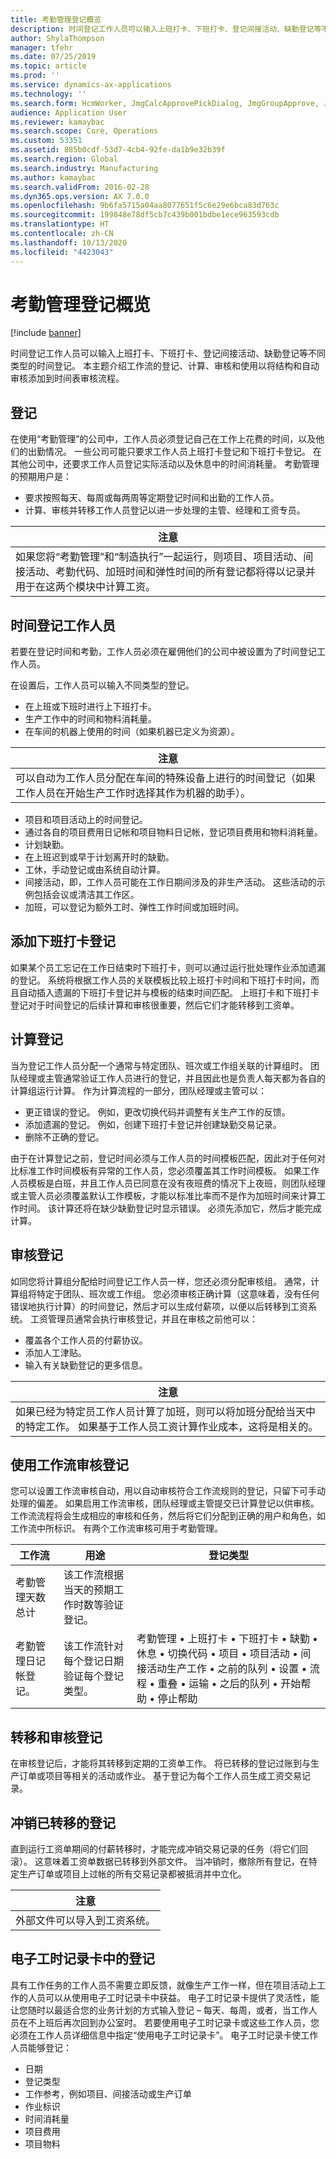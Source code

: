 ```yaml
---
title: 考勤管理登记概览
description: 时间登记工作人员可以输入上班打卡、下班打卡、登记间接活动、缺勤登记等不同类型的时间登记。 本主题介绍工作流的登记、计算、审核和使用以将结构和自动审核添加到时间表审核流程。
author: ShylaThompson
manager: tfehr
ms.date: 07/25/2019
ms.topic: article
ms.prod: ''
ms.service: dynamics-ax-applications
ms.technology: ''
ms.search.form: HcmWorker, JmgCalcApprovePickDialog, JmgGroupApprove, JmgGroupCalc, JmgGroupSigningTable, JmgRegistration, JmgTimeCalcParmeters, WorkflowTableListPageRnr, JmgRegistrationSetup, JmgStampTrans, JmgStampJournalTrans
audience: Application User
ms.reviewer: kamaybac
ms.search.scope: Core, Operations
ms.custom: 53351
ms.assetid: 885b0cdf-53d7-4cb4-92fe-da1b9e32b39f
ms.search.region: Global
ms.search.industry: Manufacturing
ms.author: kamaybac
ms.search.validFrom: 2016-02-28
ms.dyn365.ops.version: AX 7.0.0
ms.openlocfilehash: 9b6fa5715a04aa8077651f5c6e29e6bca83d763c
ms.sourcegitcommit: 199848e78df5cb7c439b001bdbe1ece963593cdb
ms.translationtype: HT
ms.contentlocale: zh-CN
ms.lasthandoff: 10/13/2020
ms.locfileid: "4423043"
---
```

# <a name="time-and-attendance-registration-overview"></a>考勤管理登记概览

[!include [banner](../includes/banner.md)]

时间登记工作人员可以输入上班打卡、下班打卡、登记间接活动、缺勤登记等不同类型的时间登记。 本主题介绍工作流的登记、计算、审核和使用以将结构和自动审核添加到时间表审核流程。 

<a name="registrations"></a>登记
-------------

在使用“考勤管理”的公司中，工作人员必须登记自己在工作上花费的时间，以及他们的出勤情况。 一些公司可能只要求工作人员上班打卡登记和下班打卡登记。 在其他公司中，还要求工作人员登记实际活动以及休息中的时间消耗量。 考勤管理的预期用户是：
-   要求按照每天、每周或每两周等定期登记时间和出勤的工作人员。
-   计算、审核并转移工作人员登记以进一步处理的主管、经理和工资专员。

| **注意**                                                                                                                                                                                                                                                    |
|-------------------------------------------------------------------------------------------------------------------------------------------------------------------------------------------------------------------------------------------------------------|
| 如果您将“考勤管理”和“制造执行”一起运行，则项目、项目活动、间接活动、考勤代码、加班时间和弹性时间的所有登记都将得以记录并用于在这两个模块中计算工资。 |

## <a name="time-registrations-workers"></a> 时间登记工作人员
若要在登记时间和考勤，工作人员必须在雇佣他们的公司中被设置为了时间登记工作人员。

在设置后，工作人员可以输入不同类型的登记。

-   在上班或下班时进行上下班打卡。
-   生产工作中的时间和物料消耗量。
-   在车间的机器上使用的时间（如果机器已定义为资源）。

| **注意**                                                                                                                                                                                                                      |
|-------------------------------------------------------------------------------------------------------------------------------------------------------------------------------------------------------------------------------|
| 可以自动为工作人员分配在车间的特殊设备上进行的时间登记（如果工作人员在开始生产工作时选择其作为机器的助手）。 |

-   项目和项目活动上的时间登记。
-   通过各自的项目费用日记帐和项目物料日记帐，登记项目费用和物料消耗量。
-   计划缺勤。
-   在上班迟到或早于计划离开时的缺勤。
-   工休，手动登记或由系统自动计算。
-   间接活动，即，工作人员可能在工作日期间涉及的非生产活动。 这些活动的示例包括会议或清洁其工作区。
-   加班，可以登记为额外工时、弹性工作时间或加班时间。

## <a name="adding-clock-out-registrations"></a>添加下班打卡登记
如果某个员工忘记在工作日结束时下班打卡，则可以通过运行批处理作业添加遗漏的登记。 系统将根据工作人员的关联模板比较上班打卡时间和下班打卡时间，而且自动插入遗漏的下班打卡登记并与模板的结束时间匹配。 上班打卡和下班打卡登记对于时间登记的后续计算和审核很重要，然后它们才能转移到工资单。

## <a name="calculating-registrations"></a>计算登记
当为登记工作人员分配一个通常与特定团队、班次或工作组关联的计算组时。 团队经理或主管通常验证工作人员进行的登记，并且因此也是负责人每天都为各自的计算组运行计算。 作为计算流程的一部分，团队经理或主管可以：
-   更正错误的登记。 例如，更改切换代码并调整有关生产工作的反馈。
-   添加遗漏的登记。 例如，创建下班打卡登记并创建缺勤交易记录。
-   删除不正确的登记。

由于在计算登记之前，登记时间必须与工作人员的时间模板匹配，因此对于任何对比标准工作时间模板有异常的工作人员，您必须覆盖其工作时间模板。 如果工作人员模板是白班，并且工作人员已同意在没有夜班费的情况下上夜班，则团队经理或主管人员必须覆盖默认工作模板，才能以标准比率而不是作为加班时间来计算工作时间。 该计算还将在缺少缺勤登记时显示错误。 必须先添加它，然后才能完成计算。

## <a name="approving-registrations"></a>审核登记
如同您将计算组分配给时间登记工作人员一样，您还必须分配审核组。 通常，计算组将特定于团队、班次或工作组。 您必须审核正确计算（这意味着，没有任何错误地执行计算）的时间登记，然后才可以生成付薪项，以便以后转移到工资系统。 工资管理员通常会执行审核登记，并且在审核之前他可以：
-   覆盖各个工作人员的付薪协议。
-   添加人工津贴。
-   输入有关缺勤登记的更多信息。

| **注意**                                                                                                                                                                             |
|--------------------------------------------------------------------------------------------------------------------------------------------------------------------------------------|
| 如果已经为特定员工作人员计算了加班，则可以将加班分配给当天中的特定工作。 如果基于工作人员工资计算作业成本，这将是相关的。 |

## <a name="approving-registrations-using-workflow"></a>使用工作流审核登记
您可以设置工作流审核自动，用以自动审核符合工作流规则的登记，只留下可手动处理的偏差。 如果启用工作流审核，团队经理或主管提交已计算登记以供审核。 工作流流程将会生成相应的审核和任务，然后将它们分配到正确的用户和角色，如工作流中所标识。 有两个工作流审核可用于考勤管理。

| 工作流                                  | 用途                                                                                                   | 登记类型                                                                                                                                                                                                                                     |
|-------------------------------------------|-----------------------------------------------------------------------------------------------------------|-------------------------------------------------------------------------------------------------------------------------------------------------------------------------------------------------------------------------------------------------------|
| 考勤管理天数总计            | 该工作流根据当天的预期工作时数等验证登记。 |                                                                                                                                                                                                                                                       |
| 考勤管理日记帐登记。 | 该工作流针对每个登记日期验证每个登记类型。                           | 考勤管理 • 上班打卡 • 下班打卡 • 缺勤 • 休息 • 切换代码 • 项目 • 项目活动 • 间接活动生产工作 • 之前的队列 • 设置 • 流程 • 重叠 • 运输 • 之后的队列 • 开始帮助 • 停止帮助 |



## <a name="transferring-approved-registrations"></a>转移和审核登记
在审核登记后，才能将其转移到定期的工资单工作。 将已转移的登记过账到与生产订单或项目等相关的活动或作业。 基于登记为每个工作人员生成工资交易记录。  

## <a name="reversing-transferred-registrations"></a>冲销已转移的登记
直到运行工资单期间的付薪转移时，才能完成冲销交易记录的任务（将它们回滚）。 这意味着工资单数据已转移到外部文件。 当冲销时，撤除所有登记，在特定生产订单或项目上过帐的所有交易记录都被抵消并中立化。

| **注意**                                                 |
|----------------------------------------------------------|
| 外部文件可以导入到工资系统。 |

## <a name="registrations-in-electronic-timecards"></a>电子工时记录卡中的登记
具有工作任务的工作人员不需要立即反馈，就像生产工作一样，但在项目活动上工作的人员可以从使用电子工时记录卡中获益。 电子工时记录卡提供了灵活性，能让您随时以最适合您的业务计划的方式输入登记 – 每天、每周，或者，当工作人员在不上班后再次回到办公室时。 若要使用电子工时记录卡或这些工作人员，您必须在工作人员详细信息中指定“使用电子工时记录卡”。 电子工时记录卡使工作人员能够登记：

-   日期
-   登记类型
-   工作参考，例如项目、间接活动或生产订单
-   作业标识
-   时间消耗量
-   项目费用
-   项目物料




